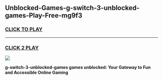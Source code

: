 
## Unblocked-Games-g-switch-3-unblocked-games-Play-Free-mg9f3
<h3>
<a href="https://premium76.site?title=g-switch-3-unblocked-games&ref=10A">CLICK TO PLAY</a></h3>
<hr>

<h3>
<a href="https://premium76.site?title=g-switch-3-unblocked-games&ref=10A">CLICK 2 PLAY</a>
  
</h3>

<a href="https://premium76.site?title=g-switch-3-unblocked-games&ref=10A"><img src="https://clearcache.store/games.png"></a>


**g-switch-3-unblocked-games games unblocked: Your Gateway to Fun and Accessible Online Gaming**
